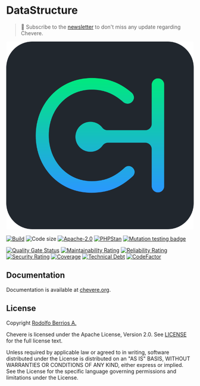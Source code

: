 # DataStructure

> 🔔 Subscribe to the [newsletter](https://chv.to/chevere-newsletter) to don't miss any update regarding Chevere.

![Chevere](chevere.svg)

[![Build](https://img.shields.io/github/actions/workflow/status/chevere/data-structure/test.yml?branch=1.0&style=flat-square)](https://github.com/chevere/data-structure/actions)
![Code size](https://img.shields.io/github/languages/code-size/chevere/data-structure?style=flat-square)
[![Apache-2.0](https://img.shields.io/github/license/chevere/data-structure?style=flat-square)](LICENSE)
[![PHPStan](https://img.shields.io/badge/PHPStan-level%209-blueviolet?style=flat-square)](https://phpstan.org/)
[![Mutation testing badge](https://img.shields.io/endpoint?style=flat-square&url=https%3A%2F%2Fbadge-api.stryker-mutator.io%2Fgithub.com%2Fchevere%2Fdata-structure%2F1.0)](https://dashboard.stryker-mutator.io/reports/github.com/chevere/data-structure/1.0)

[![Quality Gate Status](https://sonarcloud.io/api/project_badges/measure?project=chevere_data-structure&metric=alert_status)](https://sonarcloud.io/dashboard?id=chevere_data-structure)
[![Maintainability Rating](https://sonarcloud.io/api/project_badges/measure?project=chevere_data-structure&metric=sqale_rating)](https://sonarcloud.io/dashboard?id=chevere_data-structure)
[![Reliability Rating](https://sonarcloud.io/api/project_badges/measure?project=chevere_data-structure&metric=reliability_rating)](https://sonarcloud.io/dashboard?id=chevere_data-structure)
[![Security Rating](https://sonarcloud.io/api/project_badges/measure?project=chevere_data-structure&metric=security_rating)](https://sonarcloud.io/dashboard?id=chevere_data-structure)
[![Coverage](https://sonarcloud.io/api/project_badges/measure?project=chevere_data-structure&metric=coverage)](https://sonarcloud.io/dashboard?id=chevere_data-structure)
[![Technical Debt](https://sonarcloud.io/api/project_badges/measure?project=chevere_data-structure&metric=sqale_index)](https://sonarcloud.io/dashboard?id=chevere_data-structure)
[![CodeFactor](https://www.codefactor.io/repository/github/chevere/data-structure/badge)](https://www.codefactor.io/repository/github/chevere/data-structure)

## Documentation

Documentation is available at [chevere.org](https://chevere.org/).

## License

Copyright [Rodolfo Berrios A.](https://rodolfoberrios.com/)

Chevere is licensed under the Apache License, Version 2.0. See [LICENSE](LICENSE) for the full license text.

Unless required by applicable law or agreed to in writing, software distributed under the License is distributed on an "AS IS" BASIS, WITHOUT WARRANTIES OR CONDITIONS OF ANY KIND, either express or implied. See the License for the specific language governing permissions and limitations under the License.
